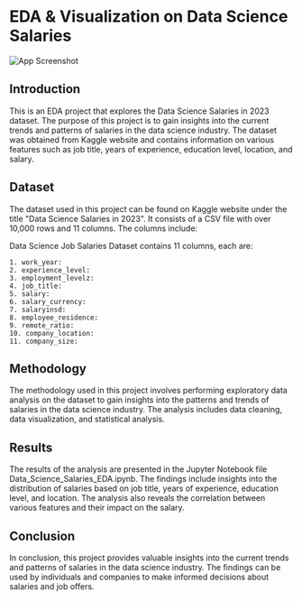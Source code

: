 
# EDA & Visualization on Data Science Salaries






![App Screenshot](https://github.com/gaju45/python-EDA-on-Data-Science-salaries-2023/assets/97950473/29d8c023-856d-425f-913c-2feb8af1a00f)


## Introduction

This is an EDA project that explores the Data Science Salaries in 2023 dataset. The purpose of this project is to gain insights into the current trends and patterns of salaries in the data science industry. The dataset was obtained from Kaggle website and contains information on various features such as job title, years of experience, education level, location, and salary.


## Dataset

The dataset used in this project can be found on Kaggle website under the title "Data Science Salaries in 2023". It consists of a CSV file with over 10,000 rows and 11 columns. The columns include:

Data Science Job Salaries Dataset contains 11 columns, each are:

    1. work_year:
    2. experience_level:
    3. employment_levelz:
    4. job_title:
    5. salary:
    6. salary_currency:
    7. salaryinsd:
    8. employee_residence:
    9. remote_ratio:
    10. company_location:
    11. company_size:


## Methodology

The methodology used in this project involves performing exploratory data analysis on the dataset to gain insights into the patterns and trends of salaries in the data science industry. The analysis includes data cleaning, data visualization, and statistical analysis.





## Results

The results of the analysis are presented in the Jupyter Notebook file Data_Science_Salaries_EDA.ipynb. The findings include insights into the distribution of salaries based on job title, years of experience, education level, and location. The analysis also reveals the correlation between various features and their impact on the salary.



## Conclusion

In conclusion, this project provides valuable insights into the current trends and patterns of salaries in the data science industry. The findings can be used by individuals and companies to make informed decisions about salaries and job offers.

